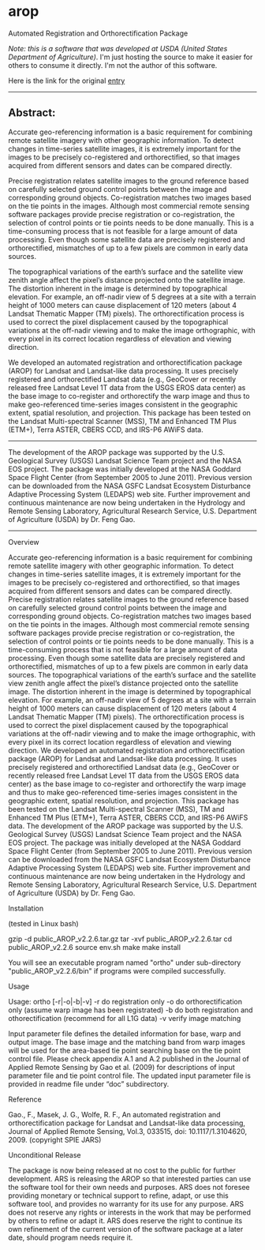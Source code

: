 arop
====

Automated Registration and Orthorectification Package

*Note: this is a software that was developed at USDA (United States Department of Agriculture)*.
I'm just hosting the source to make it easier for others to consume it directly.
I'm not the author of this software.

Here is the link for the original [entry](http://globalchange.nasa.gov/KeywordSearch/Metadata.do?Portal=GCMD_Services&KeywordPath=ServiceParameters%7CDATA+ANALYSIS+AND+VISUALIZATION&EntryId=USDA_ARS_AROP&MetadataView=Full&MetadataType=1&lbnode=mdlb5)

---

## Abstract:

Accurate geo-referencing information is a basic requirement for combining remote satellite imagery with other geographic information. To detect changes in time-series satellite images, it is extremely important for the images to be precisely co-registered and orthorectified, so that images acquired from different sensors and dates can be compared directly. 

Precise registration relates satellite images to the ground reference based on carefully selected ground control points between the image and corresponding ground objects. Co-registration matches two images based on the tie points in the images. Although most commercial remote sensing software packages provide precise registration or co-registration, the selection of control points or tie points needs to be done manually. This is a time-consuming process that is not feasible for a large amount of data processing. Even though some satellite data are precisely registered and orthorectified, mismatches of up to a few pixels are common in early data sources. 

The topographical variations of the earth’s surface and the satellite view zenith angle affect the pixel’s distance projected onto the satellite image. The distortion inherent in the image is determined by topographical elevation. For example, an off-nadir view of 5 degrees at a site with a terrain height of 1000 meters can cause displacement of 120 meters (about 4 Landsat Thematic Mapper (TM) pixels). The orthorectification process is used to correct the pixel displacement caused by the topographical variations at the off-nadir viewing and to make the image orthographic, with every pixel in its correct location regardless of elevation and viewing direction. 

We developed an automated registration and orthorectification package (AROP) for Landsat and Landsat-like data processing. It uses precisely registered and orthorectified Landsat data (e.g., GeoCover or recently released free Landsat Level 1T data from the USGS EROS data center) as the base image to co-register and orthorectify the warp image and thus to make geo-referenced time-series images consistent in the geographic extent, spatial resolution, and projection. This package has been tested on the Landsat Multi-spectral Scanner (MSS), TM and Enhanced TM Plus (ETM+), Terra ASTER, CBERS CCD, and IRS-P6 AWiFS data. 

---

The development of the AROP package was supported by the U.S. Geological Survey (USGS) Landsat Science Team project and the NASA EOS project. The package was initially developed at the NASA Goddard Space Flight Center (from September 2005 to June 2011). Previous version can be downloaded from the NASA GSFC Landsat Ecosystem Disturbance Adaptive Processing System (LEDAPS) web site. Further improvement and continuous maintenance are now being undertaken in the Hydrology and Remote Sensing Laboratory, Agricultural Research Service, U.S. Department of Agriculture (USDA) by Dr. Feng Gao. 

---

Overview

  Accurate geo-referencing information is a basic requirement for combining remote satellite imagery with other geographic information. To detect changes in time-series satellite images, it is extremely important for the images to be precisely co-registered and orthorectified, so that images acquired from different sensors and dates can be compared directly. 
  Precise registration relates satellite images to the ground reference based on carefully selected ground control points between the image and corresponding ground objects. Co-registration matches two images based on the tie points in the images. Although most commercial remote sensing software packages provide precise registration or co-registration, the selection of control points or tie points needs to be done manually. This is a time-consuming process that is not feasible for a large amount of data processing. Even though some satellite data are precisely registered and orthorectified, mismatches of up to a few pixels are common in early data sources. 
  The topographical variations of the earth’s surface and the satellite view zenith angle affect the pixel’s distance projected onto the satellite image. The distortion inherent in the image is determined by topographical elevation. For example, an off-nadir view of 5 degrees at a site with a terrain height of 1000 meters can cause displacement of 120 meters (about 4 Landsat Thematic Mapper (TM) pixels). The orthorectification process is used to correct the pixel displacement caused by the topographical variations at the off-nadir viewing and to make the image orthographic, with every pixel in its correct location regardless of elevation and viewing direction. 
  We developed an automated registration and orthorectification package (AROP) for Landsat and Landsat-like data processing. It uses precisely registered and orthorectified Landsat data (e.g., GeoCover or recently released free Landsat Level 1T data from the USGS EROS data center) as the base image to co-register and orthorectify the warp image and thus to make geo-referenced time-series images consistent in the geographic extent, spatial resolution, and projection. This package has been tested on the Landsat Multi-spectral Scanner (MSS), TM and Enhanced TM Plus (ETM+), Terra ASTER, CBERS CCD, and IRS-P6 AWiFS data. 
  The development of the AROP package was supported by the U.S. Geological Survey (USGS) Landsat Science Team project and the NASA EOS project. The package was initially developed at the NASA Goddard Space Flight Center (from September 2005 to June 2011). Previous version can be downloaded from the NASA GSFC Landsat Ecosystem Disturbance Adaptive Processing System (LEDAPS) web site. Further improvement and continuous maintenance are now being undertaken in the Hydrology and Remote Sensing Laboratory, Agricultural Research Service, U.S. Department of Agriculture (USDA) by Dr. Feng Gao. 

Installation

(tested in Linux bash)

gzip -d public_AROP_v2.2.6.tar.gz
tar -xvf public_AROP_v2.2.6.tar
cd public_AROP_v2.2.6
source env.sh
make
make install

You will see an executable program named "ortho" under sub-directory "public_AROP_v2.2.6/bin" if programs were compiled successfully.

Usage

Usage: ortho [-r|-o|-b|-v] 
       -r  do registration only 
       -o  do orthorectification only (assume warp image has been registrated)
       -b  do both registration and othorectification (recommend for all L1G data)
       -v  verify image matching

Input parameter file defines the detailed information for base, warp and output image. The base image and the matching band from warp images will be used for the area-based tie point searching base on the tie point control file. Please check appendix A.1 and A.2 published in the Journal of Applied Remote Sensing by Gao et al. (2009) for descriptions of input parameter file and tie point control file. The updated input parameter file is provided in readme file under “doc” subdirectory.

Reference

Gao., F., Masek, J. G., Wolfe, R. F., An automated registration and orthorectification package for Landsat and Landsat-like data processing, Journal of Applied Remote Sensing, Vol.3, 033515, doi: 10.1117/1.3104620, 2009. (copyright SPIE JARS)

Unconditional Release

The package is now being released at no cost to the public for further development. ARS is releasing the AROP so that interested parties can use the software tool for their own needs and purposes. ARS does not foresee providing monetary or technical support to refine, adapt, or use this software tool, and provides no warranty for its use for any purpose. ARS does not reserve any rights or interests in the work that may be performed by others to refine or adapt it. ARS does reserve the right to continue its own refinement of the current version of the software package at a later date, should program needs require it.
